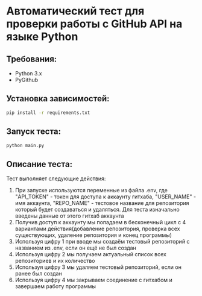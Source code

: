 # Автоматический тест для проверки работы с GitHub API на языке Python

## Требования:
- Python 3.x
- PyGithub

## Установка зависимостей:
```bash
pip install -r requirements.txt
```

## Запуск теста:
```bash
python main.py
```

## Описание теста:
Тест выполняет следующие действия:
1. При запуске используются переменные из файла .env, где "API_TOKEN" - токен для доступа к аккаунту гитхаба, "USER_NAME" - имя аккаунта, "REPO_NAME" - тестовое название для репозитория который будет создаваться и удаляться. Для теста изначально введены данные от этого гитхаб аккаунта
2. Получив доступ к аккаунту мы попадаем в бесконечный цикл с 4 вариантами действия(добавление репозитория, проверка всех существующих, удаление репозитория и конец программы)
3. Используя цифру 1 при вводе мы создаём тестовый репозиторий с названием из .env, если он ещё не был создан
4. Используя цифру 2 мы получаем актуальный список всех репозиториев и их количество
5. Используя цифру 3 мы удаляем тестовый репозиторий, если он ранее был создан
6. Используя цифру 4 мы закрываем соединение с гитхабом и завершаем работу программы 
```
